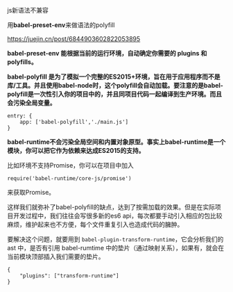 js新语法不兼容

用**babel-preset-env**来做语法的polyfill

https://juejin.cn/post/6844903602822053895



**babel-preset-env 能根据当前的运行环境，自动确定你需要的 plugins 和 polyfills。**



**babel-polyfill 是为了模拟一个完整的ES2015+环境，旨在用于应用程序而不是库/工具。并且使用babel-node时，这个polyfill会自动加载。要注意的是babel-polyfill是一次性引入你的项目中的，并且同项目代码一起编译到生产环境。而且会污染全局变量。**

```
entry: {
	app: ['babel-polyfill','./main.js']
}
```



**babel-runtime不会污染全局空间和内置对象原型。事实上babel-runtime是一个模块，你可以把它作为依赖来达成ES2015的支持。**

比如环境不支持Promise，你可以在项目中加入

```
require('babel-runtime/core-js/promise')
```

来获取Promise。

这样我们就弥补了babel-polyfill的缺点，达到了按需加载的效果。但是在实际项目开发过程中，我们往往会写很多新的es6 api，每次都要手动引入相应的包比较麻烦，维护起来也不方便，每个文件重复引入也造成代码的臃肿。

要解决这个问题，就要用到 `babel-plugin-transform-runtime`，它会分析我们的 ast 中，是否有引用 babel-rumtime 中的垫片（通过映射关系），如果有，就会在当前模块顶部插入我们需要的垫片。

```
{
	"plugins": ["transform-runtime"]
}
```












